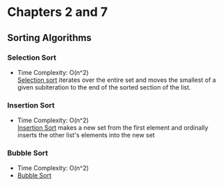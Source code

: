 # Chapters 2 and 7

## Sorting Algorithms

### Selection Sort
- Time Complexity: O(n^2) <br />
[Selection sort](https://www.geeksforgeeks.org/selection-sort/) iterates over the entire set and moves the smallest of a given subiteration to the end of the sorted section of
the list.

### Insertion Sort
- Time Complexity: O(n^2) <br />
[Insertion Sort](https://www.geeksforgeeks.org/insertion-sort/) makes a new set from the first element and ordinally inserts the other list's elements into the new set

### Bubble Sort
- Time Complexity: O(n^2) <br />
- [Bubble Sort](https://www.geeksforgeeks.org/bubble-sort/)

